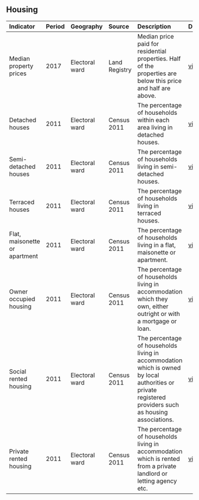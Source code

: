 ## Housing

| Indicator     | Period        | Geography     | Source        | Description   | Data           | Code           |
|:------------- |:------------- |:------------- |:------------- |:------------- | :------------- | :------------- |
| Median property prices | 2017 | Electoral ward | Land Registry | Median price paid for residential properties. Half of the properties are below this price and half are above. | [view](data/median_property_prices.csv) | [view](code/median_property_prices.R) |
| Detached houses | 2011 | Electoral ward | Census 2011 | The percentage of households within each area living in detached houses. | [view](data/detached_houses.csv) | [view](code/detached_houses.R) |
| Semi-detached houses | 2011 | Electoral ward | Census 2011 | The percentage of households living in semi-detached houses. | [view](data/semi_detached_housing.csv) | [view](code/semi_detached_housing.R) |
| Terraced houses | 2011 | Electoral ward | Census 2011 | The percentage of households living in terraced houses. | [view](data/terraced_housing.csv) | [view](code/terraced_housing.R) |
| Flat, maisonette or apartment | 2011 | Electoral ward | Census 2011 | The percentage of households living in a flat, maisonette or apartment. | [view](data/flats.csv) | [view](code/flats.R) |
| Owner occupied housing | 2011 | Electoral ward | Census 2011 | The percentage of households living in accommodation which they own, either outright or with a mortgage or loan. | [view](data/owner_occupied_housing.csv) | [view](code/owner_occupied_housing.R) |
| Social rented housing | 2011 | Electoral ward | Census 2011 | The percentage of households living in accommodation which is owned by local authorities or private registered providers such as housing associations. | [view](data/social_rented_housing.csv) | [view](code/social_rented_housing.R) |
| Private rented housing | 2011 | Electoral ward | Census 2011 | The percentage of households living in accommodation which is rented from a private landlord or letting agency etc. | [view](data/private_rented_housing.csv) | [view](code/private_rented_housing.R) |
